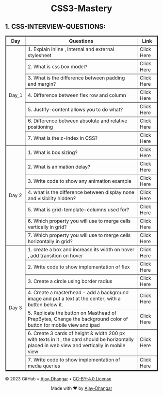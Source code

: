 <h1 align="center">CSS3-Mastery</h1>


<h2>1. CSS-INTERVIEW-QUESTIONS: </h2>

<table border="3px" align="center">

<!-- ============ Day 1 =============== -->

 <tr>
   <th> Day </th>
   <th>Questions </th>
   <th>Link</th>   
 </tr>
 <tr>
   <td rowspan="7"> Day_1 </td>
   <td>1. Explain inline , internal and external stylesheet</td>
   <td>Click Here</td>   
 </tr>
 <tr>   
   <td>2. What is css box model?</td>
   <td>Click Here</td>   
 </tr>
 <tr>   
   <td>3. What is the difference between padding and margin?</td>
   <td>Click Here</td>   
 </tr>
 <tr>   
   <td>4. Difference between flex row and column</td>
   <td>Click Here</td>   
 </tr>
 <tr>   
   <td>5. Justify-content allows you to do what?</td>
   <td>Click Here</td>   
 </tr>
 <tr>   
   <td>6. Difference between absolute and relative positioning</td>
   <td>Click Here</td>   
 </tr>
 <tr>   
   <td>7. What is the z-index in CSS?</td>
   <td>Click Here</td>   
 </tr>
 
 <!-- ============ Day 2 =============== -->
 
 <tr>
   <td rowspan="7">Day 2 </td>
   <td>1. What is box sizing?</td>
   <td>Click Here</td>   
 </tr>
 <tr>   
   <td>2. What is animation delay?</td>
   <td>Click Here</td>   
 </tr>
 <tr>   
   <td>3. Write code to show any animation example</td>
   <td>Click Here</td>   
 </tr>
 <tr>   
   <td>4. what is the difference between display none and visibility hidden?</td>
   <td>Click Here</td>   
 </tr>
 <tr>   
   <td>5. What is grid-template-columns used for?</td>
   <td>Click Here</td>   
 </tr>
 <tr>   
   <td>6. Which property you will use to merge cells vertically in grid?</td>
   <td>Click Here</td>   
 </tr>
 <tr>   
   <td>7. Which property you will use to merge cells horizontally in grid?</td>
   <td>Click Here</td>   
 </tr>
 
 
 <!-- ============ Day 3 =============== -->
 
 <tr>
   <td rowspan="7">Day 3 </td>
   <td>1. create a box and increase its width on hover , add transition on hover</td>
   <td>Click Here</td>   
 </tr>
 <tr>   
   <td>2. Write code to show implementation of flex</td>
   <td>Click Here</td>   
 </tr>
 <tr>   
   <td>3. Create a circle using border radius </td>
   <td>Click Here</td>   
 </tr>
 <tr>   
   <td>4. Create a masterhead - add a background image and put a text at the center,
with a button below it.</td>
   <td>Click Here</td>   
 </tr>
 <tr>   
   <td>5. Replicate the button on Masthead of PrepBytes, Change the background color of button for mobile view and ipad</td>
   <td>Click Here</td>   
 </tr>
 <tr>   
   <td>6. Create 3 cards of height & width 200 px with texts in it , the card should be horizontally placed in web view and vertically in mobile view</td>
   <td>Click Here</td>   
 </tr>
 <tr>   
   <td>7. Write code to show implementation of media queries</td>
   <td>Click Here</td>   
 </tr>
</table>



&copy; 2023 GitHub &bull; [Ajay-Dhangar](https://github.com/Ajay-Dhangar) &bull; [CC-BY-4.0 License](#)

<div align="center">Made with ❤️ by <a href="https://ajay-dhangar.github.io/Responsive-portfolio-website.github.io/#home" target="_blank">Ajay-Dhangar</a></div>



